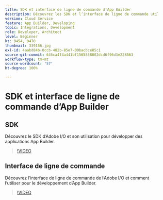 ```yaml
---
title: SDK et interface de ligne de commande d’App Builder
description: Découvrez les SDK et l’interface de ligne de commande utilisés pour développer des applications App Builder.
version: Cloud Service
feature: App Builder, Developing
topic: Integrations, Development
role: Developer, Architect
level: Beginner
kt: 9454, 9470
thumbnail: 339166.jpg
exl-id: 4aabd84b-0ccb-482b-85e7-09bacbce85c1
source-git-commit: 646ca4f4a441bf1565558002dcd6f96d3e228563
workflow-type: tm+mt
source-wordcount: '57'
ht-degree: 100%

---
```


# SDK et interface de ligne de commande d’App Builder

## SDK

Découvrez le SDK d’Adobe I/O et son utilisation pour développer des applications App Builder.

>[!VIDEO](https://video.tv.adobe.com/v/339166/?quality=12&learn=on)

## Interface de ligne de commande

Découvrez l’interface de ligne de commande de l’Adobe I/O et comment l’utiliser pour le développement d’App Builder.

>[!VIDEO](https://video.tv.adobe.com/v/339167/?quality=12&learn=on)
